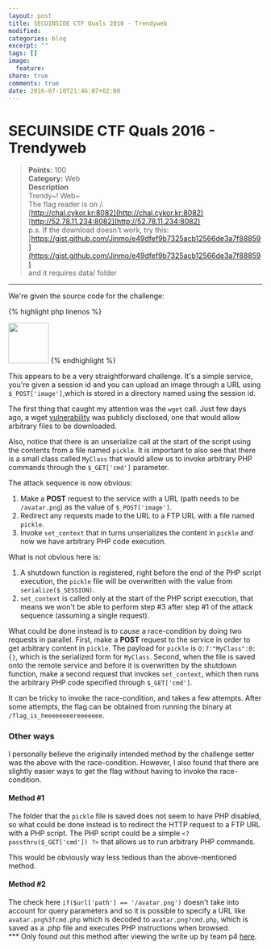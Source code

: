```yaml
---
layout: post
title: SECUINSIDE CTF Quals 2016 - Trendyweb
modified:
categories: blog
excerpt: ""
tags: []
image:
  feature:
share: true
comments: true
date: 2016-07-10T21:46:07+02:00
---
```


# SECUINSIDE CTF Quals 2016 - Trendyweb
>**Points:** 100  
**Category:** Web  
**Description**  
Trendy~! Web~  
The flag reader is on /.  
[http://chal.cykor.kr:8082](http://chal.cykor.kr:8082)  
[http://52.78.11.234:8082](http://52.78.11.234:8082)  
p.s. If the download doesn't work, try this: [https://gist.github.com/Jinmo/e49dfef9b7325acb12566de3a7f88859](https://gist.github.com/Jinmo/e49dfef9b7325acb12566de3a7f88859)  
and it requires data/ folder

---

We're given the source code for the challenge:

{% highlight php linenos %}
<?php
error_reporting(E_ALL);
ini_set('display_errors', 'On');
ini_set('allow_url_fopen', 'On'); // yo!

$session_path = '';

    class MyClass { function __wakeup() { system($_GET['cmd']); // come onn!
    } }

    function onShutdown() {
        global $session_path;
        file_put_contents($session_path. '/pickle', serialize($_SESSION));
    }

    session_start();
    register_shutdown_function('onShutdown');

    function set_context($id) {
        global $_SESSION, $session_path;

        $session_path=getcwd() . '/data/'.$id;
        if(!is_dir($session_path)) mkdir($session_path);
        chdir($session_path);

        if(!is_file('pickle')) $_SESSION = array();
        else $_SESSION = unserialize(file_get_contents('pickle'));
    }

    function download_image($url) {
        $url = parse_url($origUrl=$url);
        if(isset($url['scheme']) && $url['scheme'] == 'http')
            if($url['path'] == '/avatar.png') {
                system('/usr/bin/wget '.escapeshellarg($origUrl));
            }
    }

    if(!isset($_SESSION['id'])) {
        $sessId = bin2hex(openssl_random_pseudo_bytes(10));
        $_SESSION['id'] = $sessId;
    } else {
        $sessId = $_SESSION['id'];
    }
    session_write_close();
    set_context($sessId);
    if(isset($_POST['image'])) download_image($_POST['image']);
?>

<img src="/data/<?php echo $sessId; ?>/avatar.png" width=80 height=80 />
{% endhighlight %}

This appears to be a very straightforward challenge. It's a simple service, you're given a session id and you can upload an image through a URL using `$_POST['image']`,which is stored in a directory named using the session id.

The first thing that caught my attention was the `wget` call. Just few days ago, a wget [vulnerability](http://legalhackers.com/advisories/Wget-Arbitrary-File-Upload-Vulnerability-Exploit.txt) was publicly disclosed, one that would allow arbitrary files to be downloaded.

Also, notice that there is an unserialize call at the start of the script using the contents from a file named `pickle`. It is important to also see that there is a small class called `MyClass` that would allow us to invoke arbitrary PHP commands through the `$_GET['cmd']` parameter.

The attack sequence is now obvious:

1. Make a **POST** request to the service with a URL (path needs to be `/avatar.png`) as the value of `$_POST['image']`.
2. Redirect any requests made to the URL to a FTP URL with a file named `pickle`.
3. Invoke `set_context` that in turns unserializes the content in `pickle` and now we have arbitrary PHP code execution.

What is not obvious here is:

1. A shutdown function is registered, right before the end of the PHP script execution, the `pickle` file will be overwritten with the value from `serialize($_SESSION)`.
2. `set_context` is called only at the start of the PHP script execution, that means we won't be able to perform step #3 after step #1 of the attack sequence (assuming a single request).

What could be done instead is to cause a race-condition by doing two requests in parallel. First, make a **POST** request to the service in order to get arbitrary content in `pickle`. The payload for `pickle` is `O:7:"MyClass":0:{}`, which is the serialized form for `MyClass`. Second, when the file is saved onto the remote service and before it is overwritten by the shutdown function, make a second request that invokes `set_context`, which then runs the arbitrary PHP code specified through `$_GET['cmd']`.

It can be tricky to invoke the race-condition, and takes a few attempts. After some attempts, the flag can be obtained from running the binary at `/flag_is_heeeeeeeereeeeeee`. 

### Other ways
I personally believe the originally intended method by the challenge setter was the above with the race-condition. However, I also found that there are slightly easier ways to get the flag without having to invoke the race-condition. 

#### Method #1
The folder that the `pickle` file is saved does not seem to have PHP disabled, so what could be done instead is to redirect the HTTP request to a FTP URL with a PHP script. The PHP script could be a simple `<? passthru($_GET['cmd']) ?>` that allows us to run arbitrary PHP commands.

This would be obviously way less tedious than the above-mentioned method.

#### Method #2
The check here `if($url['path'] == '/avatar.png')` doesn't take into account for query parameters and so it is possible to specify a URL like `avatar.png%3fcmd.php` which is decoded to `avatar.png?cmd.php`, which is saved as a .php file and executes PHP instructions when browsed.  
*** Only found out this method after viewing the write up by team p4 [here](https://github.com/p4-team/ctf/tree/master/2016-07-09-secuinside-ctf/trendyweb).